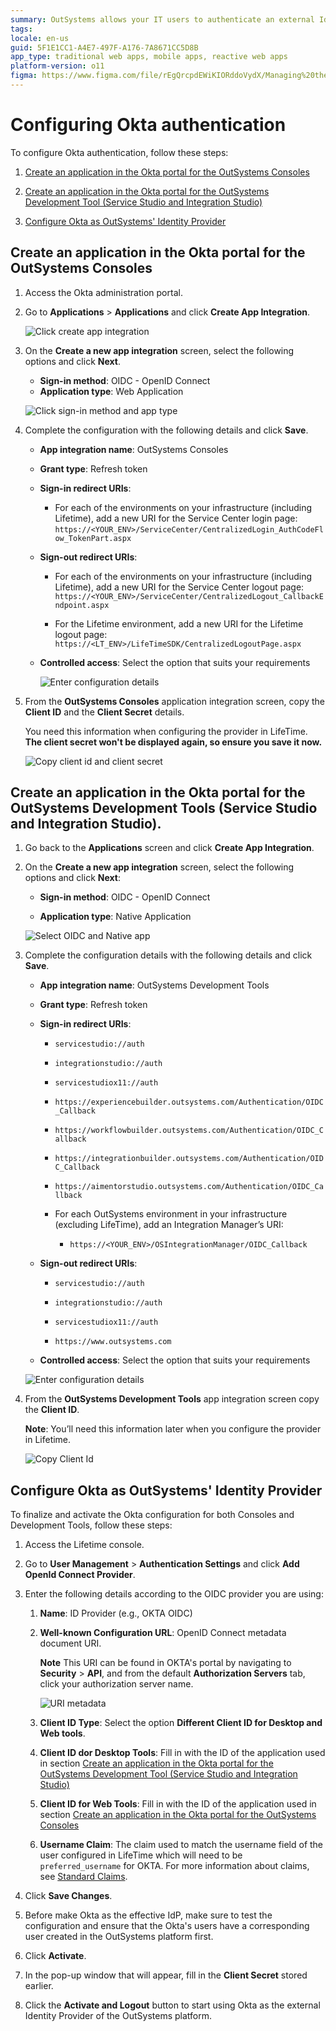```yaml
---
summary: OutSystems allows your IT users to authenticate an external IdP via OpenID Connect.
tags:
locale: en-us
guid: 5F1E1CC1-A4E7-497F-A176-7A8671CC5D8B
app_type: traditional web apps, mobile apps, reactive web apps
platform-version: o11
figma: https://www.figma.com/file/rEgQrcpdEWiKIORddoVydX/Managing%20the%20Applications%20Lifecycle?node-id=1914:6837
---
```


# Configuring Okta authentication

To configure Okta authentication, follow these steps:

1. [Create an application in the Okta portal for the OutSystems Consoles](#create-an-application-in-the-okta-portal-for-the-outsystems-consoles)

1. [Create an application in the Okta portal for the OutSystems Development Tool (Service Studio and Integration Studio)](#create-an-application-in-the-okta-portal-for-the-outsystems-development-tools-service-studio-and-integration-studio)

1. [Configure Okta as OutSystems' Identity Provider](#configure-okta-as-outsystems-identity-provider)

## Create an application in the Okta portal for the OutSystems Consoles

1. Access the Okta administration portal.

1. Go to **Applications** > **Applications** and click **Create App Integration**.

    ![Click create app integration](images/create-app-ok.png)

1. On the **Create a new app integration** screen, select the following options and click **Next**.

    * **Sign-in method**: OIDC - OpenID Connect
    * **Application type**: Web Application

    ![Click sign-in method and app type](images/select-app-type-ok.png)

1. Complete the configuration with the following details and click **Save**.

    * **App integration name**: OutSystems Consoles

    * **Grant type**: Refresh token

    * **Sign-in redirect URIs**:

        * For each of the environments on your infrastructure (including Lifetime), add  a new URI for the Service Center login page:
        ``https://<YOUR_ENV>/ServiceCenter/CentralizedLogin_AuthCodeFlow_TokenPart.aspx``

    * **Sign-out redirect URIs**:

        * For each of the environments on your infrastructure (including Lifetime), add a new URI for the Service Center logout page: ``https://<YOUR_ENV>/ServiceCenter/CentralizedLogout_CallbackEndpoint.aspx``

        * For the Lifetime environment, add a new URI for the Lifetime logout page: ``https://<LT_ENV>/LifeTimeSDK/CentralizedLogoutPage.aspx``

    * **Controlled access**: Select the option that suits your requirements

        ![Enter configuration details](images/config-consoles-ok.png)

1. From the **OutSystems Consoles** application integration screen, copy the **Client ID** and the **Client Secret** details.

    <div class="warning" markdown="1">

     You need this information when configuring the provider in LifeTime. **The client secret won't be displayed again, so ensure you save it now.**

    </div>

    ![Copy client id and client secret](images/client-cred-ok.png)

## Create an application in the Okta portal for the OutSystems Development Tools (Service Studio and Integration Studio).

1. Go back to the **Applications** screen and click **Create App Integration**.

1. On the **Create a new app integration** screen, select the following options and click **Next**:

    * **Sign-in method**: OIDC - OpenID Connect

    * **Application type**: Native Application

    ![Select OIDC and Native app](images/native-ok.png)

1. Complete the configuration details with the following details and click **Save**.

    * **App integration name**: OutSystems Development Tools

    * **Grant type**: Refresh token

    * **Sign-in redirect URIs**:

        * ``servicestudio://auth``

        * ``integrationstudio://auth``

        * ``servicestudiox11://auth``

        * ``https://experiencebuilder.outsystems.com/Authentication/OIDC_Callback``

        * ``https://workflowbuilder.outsystems.com/Authentication/OIDC_Callback``

        * ``https://integrationbuilder.outsystems.com/Authentication/OIDC_Callback``

        * ``https://aimentorstudio.outsystems.com/Authentication/OIDC_Callback``

        * For each OutSystems environment in your infrastructure (excluding LifeTime), add an Integration Manager’s URI:

            * ``https://<YOUR_ENV>/OSIntegrationManager/OIDC_Callback``

    * **Sign-out redirect URIs**:

        * ``servicestudio://auth``

        * ``integrationstudio://auth``

        * ``servicestudiox11://auth``

        * ``https://www.outsystems.com``

    * **Controlled access**: Select the option that suits your requirements

    ![Enter configuration details](images/config-tools-ok.png)

1. From the **OutSystems Development Tools** app integration screen copy the **Client ID**.

    **Note**: You’ll need this information later when you configure the provider in Lifetime.

    ![Copy Client Id](images/client-id-ok.png)

## Configure Okta as OutSystems' Identity Provider

To finalize and activate the Okta configuration for both Consoles and Development Tools, follow these steps:

1. Access the Lifetime console.

1. Go to **User Management** > **Authentication Settings** and click **Add OpenId Connect Provider**.

1. Enter the following details according to the OIDC provider you are using:

    1. **Name**: ID Provider (e.g., OKTA OIDC)

    1. **Well-known Configuration URL**: OpenID Connect metadata document URI.
    
        **Note** This URI can be found in OKTA's portal by navigating to **Security** > **API**, and from the default **Authorization Servers** tab, click your authorization server name.

        ![URI metadata](images/metadata-ok.png) 

    1. **Client ID Type**: Select the option **Different Client ID for Desktop and Web tools**.

    1. **Client ID dor Desktop Tools**: Fill in with the ID of the application used in section [Create an application in the Okta portal for the OutSystems Development Tool (Service Studio and Integration Studio)](#create-an-application-in-the-okta-portal-for-the-outsystems-development-tools-service-studio-and-integration-studio)
    
    1. **Client ID for Web Tools**: Fill in with the ID of the application used in section [Create an application in the Okta portal for the OutSystems Consoles](#create-an-application-in-the-okta-portal-for-the-outsystems-consoles)
        
    1. **Username Claim**: The claim used to match the username field of the user configured in LifeTime which will need to be  ``preferred_username`` for OKTA. For more information about claims, see [Standard Claims](https://openid.net/specs/openid-connect-core-1_0.html#StandardClaims).

1. Click **Save Changes**.

1. Before make Okta as the effective IdP, make sure to test the configuration and ensure that the Okta's users have a corresponding user created in the OutSystems platform first.

1. Click **Activate**.

1. In the pop-up window that will appear, fill in the **Client Secret** stored earlier.

1. Click the **Activate and Logout** button to start using Okta as the external Identity Provider of the OutSystems platform.
